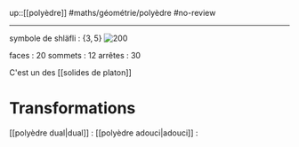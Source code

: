 up::[[polyèdre]]
#maths/géométrie/polyèdre #no-review 

----
symbole de shläfli : $\{3, 5\}$
![200](https://www.techno-science.net/illustration/Definition/inconnu/i/Icosahedron.gif)

faces : 20
sommets : 12
arrêtes : 30

C'est un des [[solides de platon]]

# Transformations
[[polyèdre dual|dual]] : 
[[polyèdre adouci|adouci]] :
